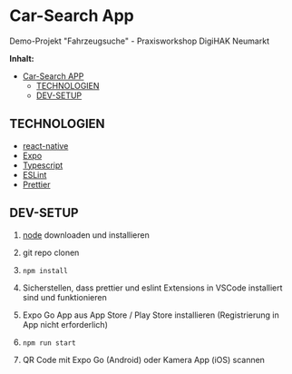 # Car-Search App

Demo-Projekt "Fahrzeugsuche" - Praxisworkshop DigiHAK Neumarkt

**Inhalt:**

- [Car-Search APP](#car-search-app)
  - [TECHNOLOGIEN](#technologien)
  - [DEV-SETUP](#dev-setup)

## TECHNOLOGIEN

- [react-native](https://reactnative.dev/)
- [Expo](https://docs.expo.dev/)
- [Typescript](https://www.typescriptlang.org/)
- [ESLint](https://eslint.org/)
- [Prettier](https://prettier.io/)

## DEV-SETUP

1. [node](https://nodejs.org/en/download) downloaden und installieren

[comment]: <> (2. Neue App mit Typescript Template erstellen: `npx create-expo-app -t expo-template-blank-typescript`)

2. git repo clonen

3. `npm install`

4. Sicherstellen, dass prettier und eslint Extensions in VSCode installiert sind und funktionieren

5. Expo Go App aus App Store / Play Store installieren (Registrierung in App nicht erforderlich)

6. `npm run start`

7. QR Code mit Expo Go (Android) oder Kamera App (iOS) scannen

